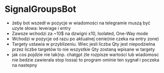 # SignalGroupsBot

- żeby bot wszedł w pozycje w wiadomości na telegramie muszą być uzyte słowa: leverage i entry
- Zawsze wchodzi za ~10$ na dzwigni x10, Isolated, One-Way mode
- Wchodzi w pozycje od razu po aktualnej cenie(nie czeka na entry zone)
- Targety ustawia w przyblizeniu. Wiec jesli liczba Qty jest niepodzielna przez liczbe targetów to nie wszystkie Qty zostaną wpisane w targety
- jak cos pojdzie nie tak(np. chatgpt źle rozpisze wartości lub wiadomosc nie bedzie zawierala stop lossa) to program ominie ten sygnał i poczeka na nastepny
